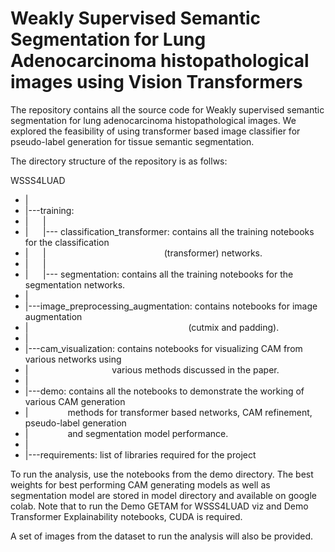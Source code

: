 # Weakly Supervised Semantic Segmentation for Lung Adenocarcinoma histopathological images using Vision Transformers

The repository contains all the source code for Weakly supervised semantic segmentation for lung adenocarcinoma histopathological images. We explored the feasibility of using transformer based image classifier for pseudo-label generation for tissue semantic segmentation.

The directory structure of the repository is as follws:

WSSS4LUAD
+ |
+ |---training:
+ |&nbsp;&nbsp;&nbsp;&nbsp;&nbsp;&nbsp;|
+ |&nbsp;&nbsp;&nbsp;&nbsp;&nbsp;&nbsp;|--- classification_transformer: contains all the training notebooks for the classification
+ |&nbsp;&nbsp;&nbsp;&nbsp;&nbsp;&nbsp;| &nbsp;&nbsp;&nbsp;&nbsp;&nbsp;&nbsp;&nbsp;&nbsp;&nbsp;&nbsp;&nbsp;&nbsp;&nbsp;&nbsp;&nbsp;&nbsp;&nbsp;&nbsp;&nbsp;&nbsp;&nbsp;&nbsp;&nbsp;&nbsp;&nbsp;&nbsp;&nbsp;&nbsp;&nbsp;&nbsp;&nbsp;&nbsp;&nbsp;&nbsp;&nbsp;&nbsp;&nbsp;&nbsp;&nbsp;&nbsp;&nbsp;&nbsp;&nbsp;&nbsp;&nbsp;&nbsp; (transformer) networks.
+ |&nbsp;&nbsp;&nbsp;&nbsp;&nbsp;&nbsp;|
+ |&nbsp;&nbsp;&nbsp;&nbsp;&nbsp;&nbsp;|--- segmentation: contains all the training notebooks for the segmentation networks.
+ |
+ |---image_preprocessing_augmentation: contains notebooks for image augmentation
+ |&nbsp;&nbsp;&nbsp;&nbsp;&nbsp;&nbsp;&nbsp;&nbsp;&nbsp;&nbsp;&nbsp;&nbsp;&nbsp;&nbsp;&nbsp;&nbsp;&nbsp;&nbsp;&nbsp;&nbsp;&nbsp;&nbsp;&nbsp;&nbsp;&nbsp;&nbsp;&nbsp;&nbsp;&nbsp;&nbsp;&nbsp;&nbsp;&nbsp;&nbsp;&nbsp;&nbsp;&nbsp;&nbsp;&nbsp;&nbsp;&nbsp;&nbsp;&nbsp;&nbsp;&nbsp;&nbsp;&nbsp;&nbsp;&nbsp;&nbsp;&nbsp;&nbsp;&nbsp;&nbsp;&nbsp;&nbsp;&nbsp;&nbsp;&nbsp;&nbsp;&nbsp;&nbsp;&nbsp;&nbsp;&nbsp;(cutmix and padding).
+ |
+ |---cam_visualization: contains notebooks for visualizing CAM from various networks using
+ |&nbsp;&nbsp;&nbsp;&nbsp;&nbsp;&nbsp;&nbsp;&nbsp;&nbsp;&nbsp;&nbsp;&nbsp;&nbsp;&nbsp;&nbsp;&nbsp;&nbsp;&nbsp;&nbsp;&nbsp;&nbsp;&nbsp;&nbsp;&nbsp;&nbsp;&nbsp;&nbsp;&nbsp;&nbsp;&nbsp;&nbsp;&nbsp;&nbsp;&nbsp;various methods discussed in the paper.
+ |
+ |---demo: contains all the notebooks to demonstrate the working of various CAM generation
+ |&nbsp;&nbsp;&nbsp;&nbsp;&nbsp;&nbsp;&nbsp;&nbsp;&nbsp;&nbsp;&nbsp;&nbsp;&nbsp;&nbsp;&nbsp;&nbsp;methods for transformer based networks, CAM refinement, pseudo-label generation
+ |&nbsp;&nbsp;&nbsp;&nbsp;&nbsp;&nbsp;&nbsp;&nbsp;&nbsp;&nbsp;&nbsp;&nbsp;&nbsp;&nbsp;&nbsp;&nbsp;and segmentation model performance.
+ |
+ |---requirements: list of libraries required for the project

To run the analysis, use the notebooks from the demo directory. The best weights for best performing CAM generating models as well as segmentation model are stored in model directory and available on google colab. Note that to run the Demo GETAM for WSSS4LUAD viz and Demo Transformer Explainability notebooks, CUDA is required.

A set of images from the dataset to run the analysis will also be provided.
